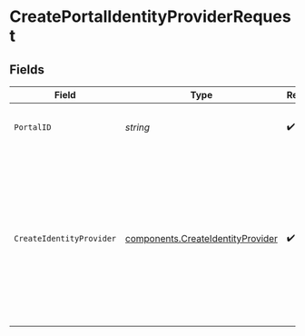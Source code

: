 # CreatePortalIdentityProviderRequest


## Fields

| Field                                                                                                                                                          | Type                                                                                                                                                           | Required                                                                                                                                                       | Description                                                                                                                                                    | Example                                                                                                                                                        |
| -------------------------------------------------------------------------------------------------------------------------------------------------------------- | -------------------------------------------------------------------------------------------------------------------------------------------------------------- | -------------------------------------------------------------------------------------------------------------------------------------------------------------- | -------------------------------------------------------------------------------------------------------------------------------------------------------------- | -------------------------------------------------------------------------------------------------------------------------------------------------------------- |
| `PortalID`                                                                                                                                                     | *string*                                                                                                                                                       | :heavy_check_mark:                                                                                                                                             | ID of the portal.                                                                                                                                              | f32d905a-ed33-46a3-a093-d8f536af9a8a                                                                                                                           |
| `CreateIdentityProvider`                                                                                                                                       | [components.CreateIdentityProvider](../../models/components/createidentityprovider.md)                                                                         | :heavy_check_mark:                                                                                                                                             | An object representing the configuration for creating a new identity provider. This configuration may pertain  to either an OIDC or a SAML identity provider.<br/> |                                                                                                                                                                |